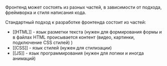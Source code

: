 Фронтенд может состоять из разных частей, в зависимости от подхода, фреймворка и стиля написания кода.

Стандартный подход к разработке фронтенда состоит из частей:
- [[HTML]] - язык разметки текста (нужен для формирования формы и в файлах HTML происывается контент (видео, картинки, подключение CSS стилей) )
- [[CSS]] - язык стилей (нужен для стилизации)
- [[JS]] - язык программирования (нужен для логики и иногда анимаций)